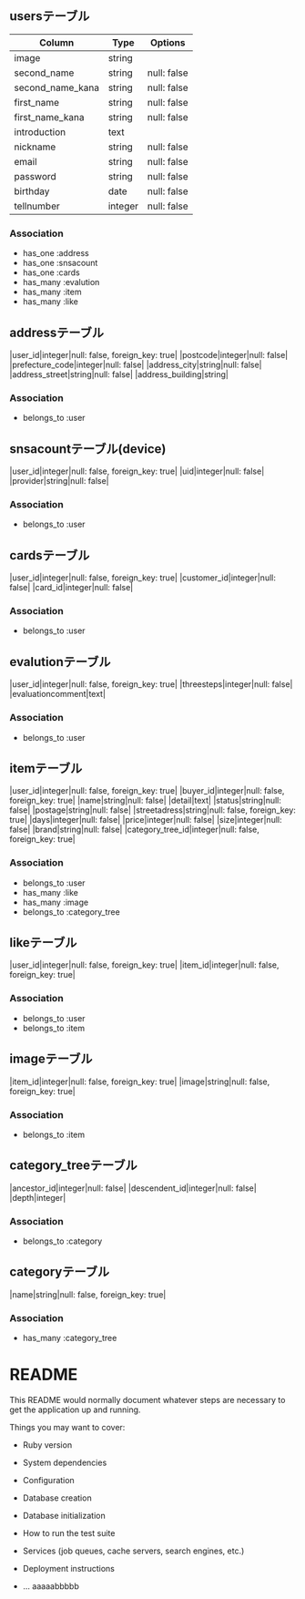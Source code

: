 ## usersテーブル
|Column|Type|Options|
|------|----|-------|
|image|string|
|second_name|string|null: false|
|second_name_kana|string|null: false|
|first_name|string|null: false|
|first_name_kana|string|null: false|
|introduction|text|
|nickname|string|null: false|
|email|string|null: false|
|password|string|null: false|
|birthday|date|null: false|
|tellnumber|integer|null: false|
### Association
- has_one :address
- has_one :snsacount
- has_one :cards
- has_many :evalution
- has_many :item
- has_many :like



## addressテーブル
|user_id|integer|null: false, foreign_key: true|
|postcode|integer|null: false|
|prefecture_code|integer|null: false|
|address_city|string|null: false|
|address_street|string|null: false|
|address_building|string|
### Association
- belongs_to :user



## snsacountテーブル(device)
|user_id|integer|null: false, foreign_key: true|
|uid|integer|null: false|
|provider|string|null: false|
### Association
- belongs_to :user



## cardsテーブル
|user_id|integer|null: false, foreign_key: true|
|customer_id|integer|null: false|
|card_id|integer|null: false|
### Association
- belongs_to :user


## evalutionテーブル
|user_id|integer|null: false, foreign_key: true|
|threesteps|integer|null: false|
|evaluationcomment|text|
### Association
- belongs_to :user



## itemテーブル
|user_id|integer|null: false, foreign_key: true|
|buyer_id|integer|null: false, foreign_key: true|
|name|string|null: false|
|detail|text|
|status|string|null: false|
|postage|string|null: false|
|streetadress|string|null: false, foreign_key: true|
|days|integer|null: false|
|price|integer|null: false|
|size|integer|null: false|
|brand|string|null: false|
|category_tree_id|integer|null: false, foreign_key: true|
### Association
- belongs_to :user
- has_many :like
- has_many :image
- belongs_to :category_tree




## likeテーブル
|user_id|integer|null: false, foreign_key: true|
|item_id|integer|null: false, foreign_key: true|
### Association
- belongs_to :user
- belongs_to :item


## imageテーブル
|item_id|integer|null: false, foreign_key: true|
|image|string|null: false, foreign_key: true|
### Association
- belongs_to :item


## category_treeテーブル
|ancestor_id|integer|null: false| 
|descendent_id|integer|null: false| 
|depth|integer|
### Association
- belongs_to :category

## categoryテーブル
|name|string|null: false, foreign_key: true| 
### Association
- has_many :category_tree




# README

This README would normally document whatever steps are necessary to get the
application up and running.

Things you may want to cover:

* Ruby version

* System dependencies

* Configuration

* Database creation

* Database initialization

* How to run the test suite

* Services (job queues, cache servers, search engines, etc.)

* Deployment instructions

* ...
aaaaabbbbb